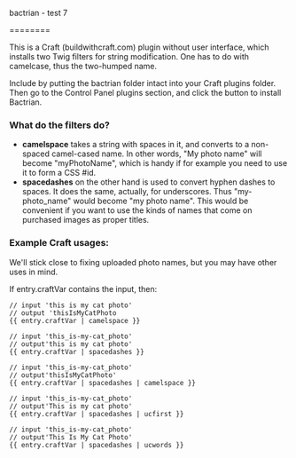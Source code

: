 bactrian - test 7

========

This is a Craft (buildwithcraft.com) plugin without user interface, which installs two Twig filters for string modification. One has to do with camelcase, thus the two-humped name.

Include by putting the bactrian folder intact into your Craft plugins folder. Then go to the Control Panel plugins section, and click the button to install Bactrian.

### What do the filters do?

* **camelspace** takes a string with spaces in it, and converts to a non-spaced camel-cased name. In other words, "My photo name" will become "myPhotoName", which is handy if for example you need to use it to form a CSS #id.
* **spacedashes** on the other hand is used to convert hyphen dashes to spaces. It does the same, actually, for underscores. Thus "my-photo_name" would become "my photo name". This would be convenient if you want to use the kinds of names that come on purchased images as proper titles.

### Example Craft usages:

We'll stick close to fixing uploaded photo names, but you may have other uses in mind.

If entry.craftVar contains the input, then:

    // input 'this is my cat photo'
	// output 'thisIsMyCatPhoto
	{{ entry.craftVar | camelspace }}

    // input 'this_is-my-cat_photo'
	// output'this is my cat photo'
	{{ entry.craftVar | spacedashes }}

    // input 'this_is-my-cat_photo'
	// output'thisIsMyCatPhoto'
    {{ entry.craftVar | spacedashes | camelspace }}

    // input 'this_is-my-cat_photo'
	// output'This is my cat photo'
    {{ entry.craftVar | spacedashes | ucfirst }}

    // input 'this_is-my-cat_photo'
	// output'This Is My Cat Photo'
    {{ entry.craftVar | spacedashes | ucwords }}
